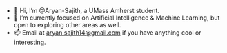 - 👋 Hi, I’m @Aryan-Sajith, a UMass Amherst student.
- 🌱 I’m currently focused on Artificial Intelligence & Machine Learning, but open to exploring other areas as well.
- 📫 Email at aryan.sajith14@gmail.com if you have anything cool or interesting.

<!---
Aryan-Sajith/Aryan-Sajith is a ✨ special ✨ repository because its `README.md` (this file) appears on your GitHub profile.
You can click the Preview link to take a look at your changes.
--->
